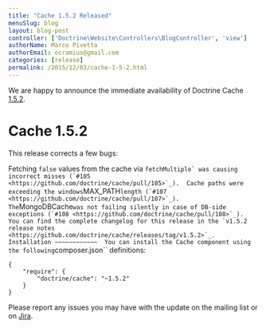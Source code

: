 ```yaml
---
title: "Cache 1.5.2 Released"
menuSlug: blog
layout: blog-post
controller: ['Doctrine\Website\Controllers\BlogController', 'view']
authorName: Marco Pivetta
authorEmail: ocramius@gmail.com
categories: [release]
permalink: /2015/12/03/cache-1-5-2.html
---
```

We are happy to announce the immediate availability of Doctrine Cache
[1.5.2](https://github.com/doctrine/cache/releases/tag/v1.5.2).

Cache 1.5.2
===========

This release corrects a few bugs:

Fetching `false` values from the cache via
`` fetchMultiple` was causing incorrect misses (`#105 <https://github.com/doctrine/cache/pull/105>`_).  Cache paths were exceeding the windows ``MAX\_PATH`` length (`#107 <https://github.com/doctrine/cache/pull/107>`_).  The ``MongoDBCache`` was not failing silently in case of DB-side exceptions (`#108 <https://github.com/doctrine/cache/pull/108>`_).  You can find the complete changelog for this release in the `v1.5.2 release notes <https://github.com/doctrine/cache/releases/tag/v1.5.2>`_.  Installation ~~~~~~~~~~~~  You can install the Cache component using the following ``composer.json\`\`
definitions:

~~~~ {.sourceCode .json}
{
    "require": {
        "doctrine/cache": "~1.5.2"
    }
}
~~~~

Please report any issues you may have with the update on the mailing
list or on [Jira](http://www.doctrine-project.org/jira).
